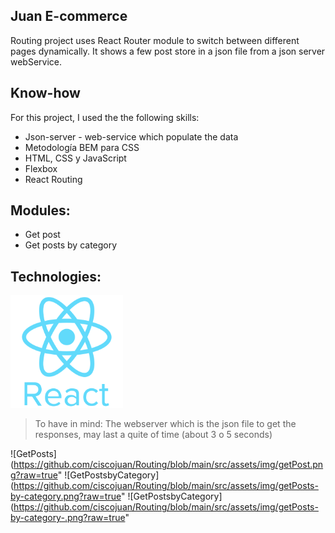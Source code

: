 ## Juan E-commerce

Routing project uses React Router module to switch between different pages dynamically. It shows a few post store in a json file from a json server webService. 

## Know-how

For this project, I used the the following skills:
-   Json-server - web-service which populate the data
-   Metodología BEM para CSS
-   HTML, CSS y JavaScript
-   Flexbox
- React Routing 

## Modules:

 - Get post
 - Get posts by category

 

## Technologies:

 <a href="https://reactjs.org/" target="_blank" rel="noreferrer"> <img src="https://raw.githubusercontent.com/devicons/devicon/master/icons/react/react-original-wordmark.svg" alt="react" width="180" height="180"/> </a>

>To have in mind: The webserver which is the json file to get the responses, may last a quite of time (about 3 o 5 seconds)

![GetPosts](https://github.com/ciscojuan/Routing/blob/main/src/assets/img/getPost.png?raw=true"
![GetPostsbyCategory](https://github.com/ciscojuan/Routing/blob/main/src/assets/img/getPosts-by-category.png?raw=true"
![GetPostsbyCategory](https://github.com/ciscojuan/Routing/blob/main/src/assets/img/getPosts-by-category-.png?raw=true"